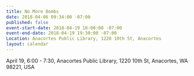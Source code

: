 ```yaml
---
title: No More Bombs
date: 2018-04-06 09:34:00 -07:00
published: false
event-start-date: 2018-04-19 18:00:00 -07:00
event-end-date: 2018-04-19 19:30:00 -07:00
Location: Anacortes Public Library, 1220 10th St, Anacortes
layout: calendar
---
```


April 19, 6:00 - 7:30, Anacortes Public Library, 1220 10th St, Anacortes, WA 98221, USA